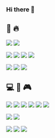 ### Hi there 👋

## :muscle: :fire:

![](https://img.shields.io/badge/-Unity-000000.svg?logo=unity&style=plastic)
![](https://img.shields.io/badge/-C%EF%BC%83-4db56a.svg?logo=csharp&style=plastic)

![](https://img.shields.io/badge/-AWS-232F3E.svg?logo=amazon-aws&style=plastic)
![](https://img.shields.io/badge/-Docker-1488C6.svg?logo=docker&style=plastic)
![](https://img.shields.io/badge/-Jenkins-D24939.svg?logo=jenkins&style=plastic)
![](https://img.shields.io/badge/-MySQL-4479A1.svg?logo=mysql&style=plastic)

![](https://img.shields.io/badge/-Javascript-F7DF1E.svg?logo=javascript&style=plastic)
![](https://img.shields.io/badge/-Python-3776AB.svg?logo=python&style=plastic)
![](https://img.shields.io/badge/-PHP-777BB4.svg?logo=php&style=plastic)
<!-- ![](https://img.shields.io/badge/-Solidity-e6e6e6?logo=solidity&logoColor=black&style=plastic) -->

<!-- ![](https://img.shields.io/badge/-Blender-F5792A.svg?logo=blender&style=plastic) -->
<!-- ![](https://img.shields.io/badge/-C++-00599C.svg?logo=cplusplus&style=plastic) -->
<!-- ![](https://img.shields.io/badge/-Github-181717.svg?logo=github&style=plastic) -->
<!-- ![](https://img.shields.io/badge/-Gitlab-E24329.svg?logo=gitlab&style=plastic) -->
<!-- ![](https://img.shields.io/badge/-Cakephp-D33C43.svg?logo=cakephp&style=plastic) -->
<!-- ![](https://img.shields.io/badge/-Laravel-E74430.svg?logo=laravel&style=plastic) -->

## :computer: :iphone: :video_game:

![](https://img.shields.io/badge/-Windows-0078D6.svg?logo=windows&style=plastic)
![](https://img.shields.io/badge/-Android-A4C639.svg?logo=android&style=plastic)
![](https://img.shields.io/badge/-Apple-999999.svg?logo=apple&style=plastic)
![](https://img.shields.io/badge/-Linux-FCC624.svg?logo=linux&style=plastic)
![](https://img.shields.io/badge/-Ubuntu-E95420.svg?logo=ubuntu&style=plastic)
![](https://img.shields.io/badge/-RaspberryPi-C51A4A.svg?logo=raspberrypi&style=plastic)

![](https://img.shields.io/badge/-Slack-4A154B.svg?logo=slack&style=plastic)
![](https://img.shields.io/badge/-Discord-7289DA.svg?logo=discord&style=plastic)

<!-- ![](https://img.shields.io/badge/-Udemy-EC5252.svg?logo=udemy&style=plastic) -->

![](https://img.shields.io/badge/-PS5-003791.svg?logo=playstation5&style=plastic)
![](https://img.shields.io/badge/-SWITCH-E60012.svg?logo=nintendoswitch&style=plastic)
![](https://img.shields.io/badge/-Quest2-1C1E20.svg?logo=oculus&style=plastic)


<!--
**ywk1/ywk1** is a ✨ _special_ ✨ repository because its `README.md` (this file) appears on your GitHub profile.

Here are some ideas to get you started:

- 🔭 I’m currently working on ...
- 🌱 I’m currently learning ...
- 👯 I’m looking to collaborate on ...
- 🤔 I’m looking for help with ...
- 💬 Ask me about ...
- 📫 How to reach me: ...
- 😄 Pronouns: ...
- ⚡ Fun fact: ...
-->
